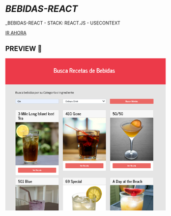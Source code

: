 # _BEBIDAS-REACT_
_BEBIDAS-REACT - STACK: REACT.JS - USECONTEXT

[IR AHORA](https://bebidas-react-alanshalem.netlify.app/)
## PREVIEW 🚀


![BEBIDAS-REACT](https://raw.githubusercontent.com/alanshalem/bebidas-react/master/src/img/bebidas_react_screenshot.png)